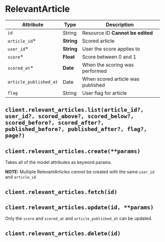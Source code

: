 # RelevantArticle

| Attribute | Type | Description |
| --------- | ---- | ----------- |
| `id`                   | String     | Resource ID **Cannot be edited** |
| `article_id`*          | **String** | Scored article |
| `user_id`*             | **String** | User the score applies to |
| `score`*               | **Float**  | Score between 0 and 1 |
| `scored_at`*           | **Date**   | When the scoring was performed |
| `article_published_at` | Date       | When scored article was published |
| `flag`                 | String     | User flag for article |

## `client.relevant_articles.list(article_id?, user_id?, scored_above?, scored_below?, scored_before?, scored_after?, published_before?, published_after?, flag?, page?)`

## `client.relevant_articles.create(**params)`

Takes all of the model attributes as keyword params.

**NOTE:** Multiple RelevantArticles *cannot* be created with the same `user_id`
and `article_id`

## `client.relevant_articles.fetch(id)`

## `client.relevant_articles.update(id, **params)`

Only the `score` and `scored_at` and `article_published_at` can be updated.

## `client.relevant_articles.delete(id)`
